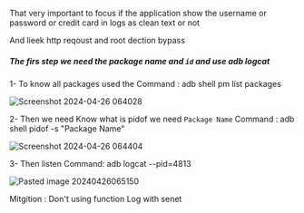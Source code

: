  That very important to focus if the application show the username or password or credit card in logs as clean text or not

And lieek http reqoust 
and root dection bypass 

##### The firs step we need the package name and `id` and use adb logcat 

1- To know all packages used the Command : adb shell pm list packages

![Screenshot 2024-04-26 064028](https://github.com/sisi0x/vulnerable-android-application/assets/100969542/40f3acec-2c58-4587-9b9c-d9a02cb32647)



2- Then we need Know what is pidof we need `Package Name` 
Command : adb shell pidof -s  "Package Name"


 ![Screenshot 2024-04-26 064404](https://github.com/sisi0x/vulnerable-android-application/assets/100969542/b2e76da8-fb0e-42e6-877b-a5a5a8ce16d1)


3- Then listen
Command:  adb logcat --pid=4813

![Pasted image 20240426065150](https://github.com/sisi0x/vulnerable-android-application/assets/100969542/5f9cfd0f-f141-45f6-84c5-ca0f8487febe)



Mitgition :
Don't using function Log with senet
